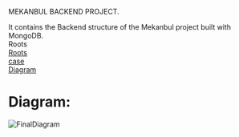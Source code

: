 MEKANBUL BACKEND PROJECT.



It contains the Backend structure of the Mekanbul project built with MongoDB.<br/>
 Roots <br/>
[Roots](https://github.com/jaatadeel14/Backend/tree/main/routes)<br/>
[case](https://github.com/jaatadeel14/Backend/blob/main/case.md)<br/>
[Diagram](https://github.com/jaatadeel14/Backend/blob/main/Diagram.md)<br/>
# Diagram: <br/>
![FinalDiagram](https://github.com/jaatadeel14/Backend/assets/145215661/20b6836e-6aa7-4650-bb9b-e82238b42cd1)
